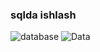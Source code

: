 ### sqlda ishlash

<img src = "https://www.aimbetter.com/wp-content/uploads/2020/01/shutterstock_746652745.jpg" alt = "database">
<img src = "https://www.simplilearn.com/ice9/free_resources_article_thumb/database_management.jpg" alt = "Data">
